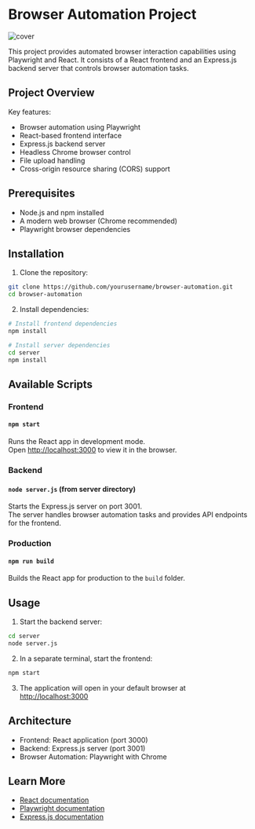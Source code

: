 # Browser Automation Project

![cover](https://github.com/user-attachments/assets/7ebc3b41-2db4-45c8-b790-a39da8d86ed9)

This project provides automated browser interaction capabilities using Playwright and React. It consists of a React frontend and an Express.js backend server that controls browser automation tasks.

## Project Overview

Key features:
- Browser automation using Playwright
- React-based frontend interface
- Express.js backend server
- Headless Chrome browser control
- File upload handling
- Cross-origin resource sharing (CORS) support

## Prerequisites

- Node.js and npm installed
- A modern web browser (Chrome recommended)
- Playwright browser dependencies

## Installation

1. Clone the repository:
```bash
git clone https://github.com/yourusername/browser-automation.git
cd browser-automation
```

2. Install dependencies:
```bash
# Install frontend dependencies
npm install

# Install server dependencies
cd server
npm install
```

## Available Scripts

### Frontend

#### `npm start`

Runs the React app in development mode.\
Open [http://localhost:3000](http://localhost:3000) to view it in the browser.

### Backend

#### `node server.js` (from server directory)

Starts the Express.js server on port 3001.\
The server handles browser automation tasks and provides API endpoints for the frontend.

### Production

#### `npm run build`

Builds the React app for production to the `build` folder.

## Usage

1. Start the backend server:
```bash
cd server
node server.js
```

2. In a separate terminal, start the frontend:
```bash
npm start
```

3. The application will open in your default browser at [http://localhost:3000](http://localhost:3000)

## Architecture

- Frontend: React application (port 3000)
- Backend: Express.js server (port 3001)
- Browser Automation: Playwright with Chrome

## Learn More

- [React documentation](https://reactjs.org/)
- [Playwright documentation](https://playwright.dev/)
- [Express.js documentation](https://expressjs.com/)
